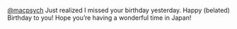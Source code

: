 <span class="h-card" translate="no">[@<span>macpsych</span>](https://mastodon.social/@macpsych)</span> Just realized I missed your birthday yesterday. Happy (belated) Birthday to you! Hope you’re having a wonderful time in Japan!